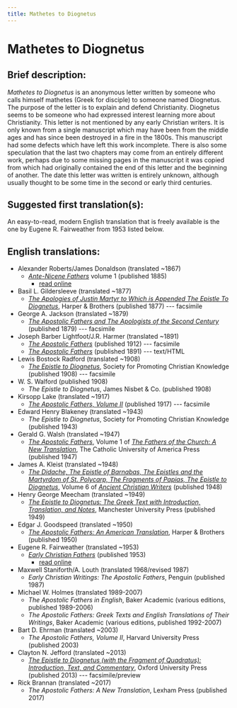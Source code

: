 ```yaml
---
title: Mathetes to Diognetus
---
```


# Mathetes to Diognetus

## Brief description:

*Mathetes to Diognetus* is an anonymous letter written by someone who calls himself mathetes (Greek for disciple) to someone named Diognetus. The purpose of the letter is to explain and defend Christianity. Diognetus seems to be someone who had expressed interest learning more about Christianity. This letter is not mentioned by any early Christian writers. It is only known from a single manuscript which may have been from the middle ages and has since been destroyed in a fire in the 1800s. This manuscript had some defects which have left this work incomplete. There is also some speculation that the last two chapters may come from an entirely different work, perhaps due to some missing pages in the manuscript it was copied from which had originally contained the end of this letter and the beginning of another. The date this letter was written is entirely unknown, although usually thought to be some time in the second or early third centuries.

## Suggested first translation(s):

An easy-to-read, modern English translation that is freely available is the one by Eugene R. Fairweather from 1953 listed below.

## English translations:

* Alexander Roberts/James Donaldson (translated ~1867)
  * [*Ante-Nicene Fathers*](anf.html) volume 1 (published 1885)
    * [read online](http://www.ccel.org/ccel/schaff/anf01.iii.html)
* Basil L. Gildersleeve (translated ~1877)
  * [*The Apologies of Justin Martyr to Which is Appended The Epistle To Diognetus*](https://archive.org/details/apologiesofjusti00just), Harper & Brothers (published 1877) --- facsimile
* George A. Jackson (translated ~1879)
  * [*The Apostolic Fathers and The Apologists of the Second Century*](https://archive.org/details/theapostolicfath00jackuoft) (published 1879) --- facsimile
* Joseph Barber Lightfoot/J.R. Harmer (translated ~1891)
  * [*The Apostolic Fathers*](https://archive.org/details/a590752000clemuoft) (published 1912) --- facsimile
  * [*The Apostolic Fathers*](http://www.katapi.org.uk/ApostolicFathers/ApFathers-Contents.html) (published 1891) --- text/HTML
* Lewis Bostock Radford (translated ~1908)
  * [*The Epistle to Diognetus*](https://archive.org/details/epistletodiognet00just), Society for Promoting Christian Knowledge (published 1908) --- facsimile
* W. S. Walford (published 1908)
  * *The Epistle to Diognetus*, James Nisbet & Co. (published 1908)
* Kirsopp Lake (translated ~1917)
  * [*The Apostolic Fathers, Volume II*](https://archive.org/details/apostolicfathers02lakeuoft) (published 1917) --- facsimile
* Edward Henry Blakeney (translated ~1943)
  * *The Epistle to Diognetus*, Society for Promoting Christian Knowledge (published 1943)
* Gerald G. Walsh (translated ~1947)
  * [*The Apostolic Fathers*](https://archive.org/details/in.ernet.dli.2015.58476), Volume 1 of [*The Fathers of the Church: A New Translation*](fathersofthechurch.html), The Catholic University of America Press (published 1947)
* James A. Kleist (translated ~1948)
  * [*The Didache, The Epistle of Barnabas, The Epistles and the Martyrdom of St. Polycarp, The Fragments of Papias, The Epistle to Diognetus*](ancientchristianwriters_6.html), Volume 6 of [*Ancient Christian Writers*](ancientchristianwriters.html) (published 1948)
* Henry George Meecham (translated ~1949)
  * [*The Epistle to Diognetus: The Greek Text with Introduction, Translation, and Notes*](diognetus_meecham.html), Manchester University Press (published 1949)
* Edgar J. Goodspeed (translated ~1950)
  * [*The Apostolic Fathers: An American Translation*](goodspeedapostolicfathers.html), Harper & Brothers (published 1950)
* Eugene R. Fairweather (translated ~1953)
  * [*Early Christian Fathers*](ecf.html) (published 1953)
    * [read online](https://ccel.org/ccel/richardson/fathers/fathers.x.i.html)
* Maxwell Staniforth/A. Louth (translated 1968/revised 1987)
  * *Early Christian Writings: The Apostolic Fathers*, Penguin (published 1987)
* Michael W. Holmes (translated 1989-2007)
  * *The Apostolic Fathers in English*, Baker Academic (various editions, published 1989-2006)
  * *The Apostolic Fathers: Greek Texts and English Translations of Their Writings*, Baker Academic (various editions, published 1992-2007)
* Bart D. Ehrman (translated ~2003)
  * *The Apostolic Fathers, Volume II*, Harvard University Press (published 2003)
* Clayton N. Jefford (translated ~2013)
  * [*The Epistle to Diognetus (with the Fragment of Quadratus): Introduction, Text, and Commentary*](https://books.google.com/books?id=vTRLAAAAQBAJ), Oxford University Press (published 2013) --- facsimile/preview
* Rick Brannan (translated ~2017)
  * *The Apostolic Fathers: A New Translation*, Lexham Press (published 2017)
